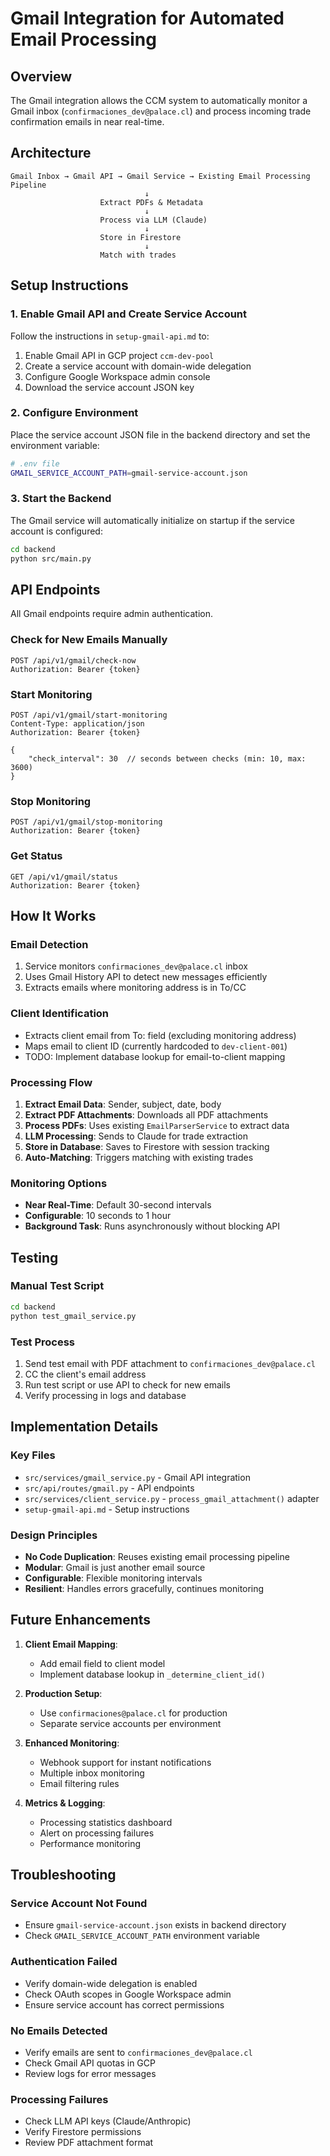 # Gmail Integration for Automated Email Processing

## Overview

The Gmail integration allows the CCM system to automatically monitor a Gmail inbox (`confirmaciones_dev@palace.cl`) and process incoming trade confirmation emails in near real-time.

## Architecture

```
Gmail Inbox → Gmail API → Gmail Service → Existing Email Processing Pipeline
                              ↓
                    Extract PDFs & Metadata
                              ↓
                    Process via LLM (Claude)
                              ↓
                    Store in Firestore
                              ↓
                    Match with trades
```

## Setup Instructions

### 1. Enable Gmail API and Create Service Account

Follow the instructions in `setup-gmail-api.md` to:
1. Enable Gmail API in GCP project `ccm-dev-pool`
2. Create a service account with domain-wide delegation
3. Configure Google Workspace admin console
4. Download the service account JSON key

### 2. Configure Environment

Place the service account JSON file in the backend directory and set the environment variable:

```bash
# .env file
GMAIL_SERVICE_ACCOUNT_PATH=gmail-service-account.json
```

### 3. Start the Backend

The Gmail service will automatically initialize on startup if the service account is configured:

```bash
cd backend
python src/main.py
```

## API Endpoints

All Gmail endpoints require admin authentication.

### Check for New Emails Manually
```http
POST /api/v1/gmail/check-now
Authorization: Bearer {token}
```

### Start Monitoring
```http
POST /api/v1/gmail/start-monitoring
Content-Type: application/json
Authorization: Bearer {token}

{
    "check_interval": 30  // seconds between checks (min: 10, max: 3600)
}
```

### Stop Monitoring
```http
POST /api/v1/gmail/stop-monitoring
Authorization: Bearer {token}
```

### Get Status
```http
GET /api/v1/gmail/status
Authorization: Bearer {token}
```

## How It Works

### Email Detection
1. Service monitors `confirmaciones_dev@palace.cl` inbox
2. Uses Gmail History API to detect new messages efficiently
3. Extracts emails where monitoring address is in To/CC

### Client Identification
- Extracts client email from To: field (excluding monitoring address)
- Maps email to client ID (currently hardcoded to `dev-client-001`)
- TODO: Implement database lookup for email-to-client mapping

### Processing Flow
1. **Extract Email Data**: Sender, subject, date, body
2. **Extract PDF Attachments**: Downloads all PDF attachments
3. **Process PDFs**: Uses existing `EmailParserService` to extract data
4. **LLM Processing**: Sends to Claude for trade extraction
5. **Store in Database**: Saves to Firestore with session tracking
6. **Auto-Matching**: Triggers matching with existing trades

### Monitoring Options
- **Near Real-Time**: Default 30-second intervals
- **Configurable**: 10 seconds to 1 hour
- **Background Task**: Runs asynchronously without blocking API

## Testing

### Manual Test Script
```bash
cd backend
python test_gmail_service.py
```

### Test Process
1. Send test email with PDF attachment to `confirmaciones_dev@palace.cl`
2. CC the client's email address
3. Run test script or use API to check for new emails
4. Verify processing in logs and database

## Implementation Details

### Key Files
- `src/services/gmail_service.py` - Gmail API integration
- `src/api/routes/gmail.py` - API endpoints
- `src/services/client_service.py` - `process_gmail_attachment()` adapter
- `setup-gmail-api.md` - Setup instructions

### Design Principles
- **No Code Duplication**: Reuses existing email processing pipeline
- **Modular**: Gmail is just another email source
- **Configurable**: Flexible monitoring intervals
- **Resilient**: Handles errors gracefully, continues monitoring

## Future Enhancements

1. **Client Email Mapping**: 
   - Add email field to client model
   - Implement database lookup in `_determine_client_id()`

2. **Production Setup**:
   - Use `confirmaciones@palace.cl` for production
   - Separate service accounts per environment

3. **Enhanced Monitoring**:
   - Webhook support for instant notifications
   - Multiple inbox monitoring
   - Email filtering rules

4. **Metrics & Logging**:
   - Processing statistics dashboard
   - Alert on processing failures
   - Performance monitoring

## Troubleshooting

### Service Account Not Found
- Ensure `gmail-service-account.json` exists in backend directory
- Check `GMAIL_SERVICE_ACCOUNT_PATH` environment variable

### Authentication Failed
- Verify domain-wide delegation is enabled
- Check OAuth scopes in Google Workspace admin
- Ensure service account has correct permissions

### No Emails Detected
- Verify emails are sent to `confirmaciones_dev@palace.cl`
- Check Gmail API quotas in GCP
- Review logs for error messages

### Processing Failures
- Check LLM API keys (Claude/Anthropic)
- Verify Firestore permissions
- Review PDF attachment format